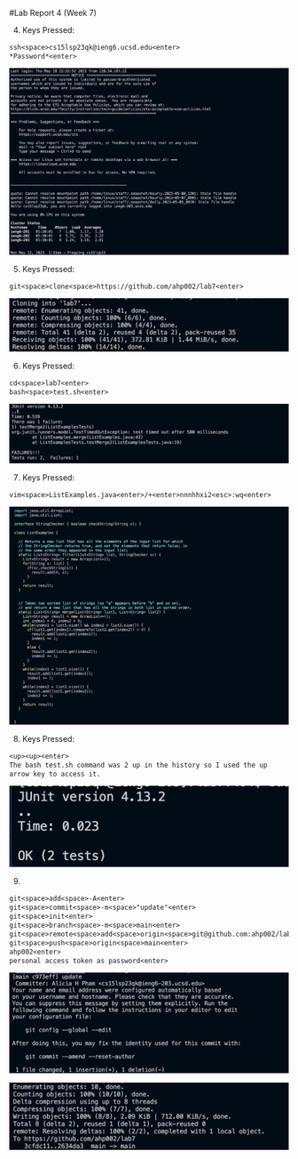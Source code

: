 #Lab Report 4 (Week 7)

4. Keys Pressed:
```
ssh<space>cs15lsp23qk@ieng6.ucsd.edu<enter>
*Password*<enter>

```

![image](https://github.com/ahp002/cse15l-lab-reports/blob/444b26514ab160d786245ca87f252e54772a2fa5/%234.png)

5. Keys Pressed:
```
git<space>clone<space>https://github.com/ahp002/lab7<enter>
```

![image](https://github.com/ahp002/cse15l-lab-reports/blob/444b26514ab160d786245ca87f252e54772a2fa5/%235.png)

6. Keys Pressed:
```
cd<space>lab7<enter>
bash<space>test.sh<enter>
```

![image](https://github.com/ahp002/cse15l-lab-reports/blob/444b26514ab160d786245ca87f252e54772a2fa5/%236.png)

7. Keys Pressed:
```
vim<space>ListExamples.java<enter>/+<enter>nnnhhxi2<esc>:wq<enter>
```

![image](https://github.com/ahp002/cse15l-lab-reports/blob/444b26514ab160d786245ca87f252e54772a2fa5/%237.png)

8. Keys Pressed:
```
<up><up><enter>
The bash test.sh command was 2 up in the history so I used the up arrow key to access it.
```

![image](https://github.com/ahp002/cse15l-lab-reports/blob/444b26514ab160d786245ca87f252e54772a2fa5/%238.png)

9. 
```
git<space>add<space>-A<enter>
git<space>commit<space>-m<space>"update"<enter>
git<space>init<enter>
git<space>branch<space>-m<space>main<enter>
git<space>remote<space>add<space>origin<space>git@github.com:ahp002/lab7.git<enter>
git<space>push<space>origin<space>main<enter>
ahp002<enter>
personal access token as password<enter>
```

![image](https://github.com/ahp002/cse15l-lab-reports/blob/444b26514ab160d786245ca87f252e54772a2fa5/%239.png)

![image](https://github.com/ahp002/cse15l-lab-reports/blob/444b26514ab160d786245ca87f252e54772a2fa5/%2399.png)
